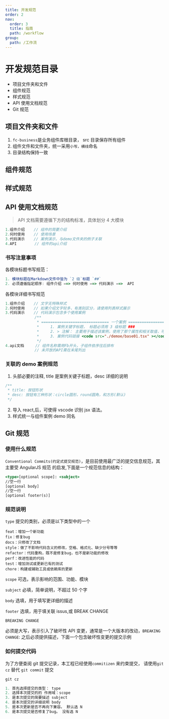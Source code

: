 ```yaml
---
title: 开发规范
order: 2
nav:
  order: 3
  title: 指南
  path: /workflow
group:
  path: /工作流
---
```


# 开发规范目录

- 项目文件夹和文件
- 组件规范
- 样式规范
- API 使用文档规范
- Git 规范

## 项目文件夹和文件

1. `fc-business`是业务组件库根目录， src 目录保存所有组件
2. 组件文件和文件夹，统一采用`小写，横线`命名
3. 目录结构保持一致

## 组件规范

## 样式规范

## API 使用文档规范

> API 文档需要遵循下方的结构标准，具体划分 4 大模块

```js
1.组件介绍    // 组件的简要介绍
2.何时使用    // 使用场景
3.代码演示    // 案例演示，与demo文件夹的例子关联
4.API        // 组件的api介绍
```

### 书写注意事项

各模块标题书写规范：

```js | pure
1. 模块标题在Markdown文件中皆为 `2 级`标题 `##`
2. 必须遵循指定顺序: 组件介绍 ==> 何时使用 ==> 代码演示 ==>  API
```

各模块详细书写规范

```js
1.组件介绍    // 文字无特殊样式
2.何时使用    // 如果介绍文字较多，有类别区分，请使用列表样式展示
3.代码演示    // 代码演示包含多个使用案例
             /**
              * ============================== 一个案例 ===============================
              *     1. 案例关键字标题， 标题必须用 3 级标题 ###
              *     2. > 注解： 主要用于描述该案例，使用了那个属性和相关取值，可省略
              *     3. 案例代码链接 <code src="./demoe/base01.tsx" ></code>
              */
4.api文档     // 组件名称需用Fb开头，子组件依序往后排布
             // 未开放的API需在末尾列出
```

### 关联的 demo 案例规范

1. 头部必要的注释, title 是案例关键子标题，desc 详细的说明

```js
/**
 * title: 按钮形状
 * desc: 按钮有三种形状：circle圆形，round圆角，和方形(默认)
 */
```

2. 导入 react,后，可使得 vscode 识别 jsx 语法。
3. 样式统一与组件案例 demo 同名

## Git 规范

### 使用什么规范

`Conventional Commits(约定式提交规范)`，是目前使用最广泛的提交信息规范，其主要受 AngularJS 规范 的启发,下面是一个规范信息的结构：

```jsx | pure
<type>[optional scope]: <subject>
//空一行
[optional body]
//空一行
[optional footer(s)]
```

### 规范说明

`type` 提交的类别，必须是以下类型中的一个

```
feat：增加一个新功能
fix：修复bug
docs：只修改了文档
style：做了不影响代码含义的修改，空格、格式化、缺少分号等等
refactor：代码重构，既不是修复bug，也不是新功能的修改
perf：改进性能的代码
test：增加测试或更新已有的测试
chore：构建或辅助工具或依赖库的更新
```

`scope` 可选，表示影响的范围、功能、模块

`subject` 必填，简单说明，不超过 50 个字

`body` 选填，用于填写更详细的描述

`footer` 选填，用于填关联 issus,或 BREAK CHANGE

`BREAKING CHANGE`

必须是大写，表示引入了破坏性 API 变更，通常是一个大版本的改动，`BREAKING CHANGE`: 之后必须提供描述，下面一个包含破坏性变更的提交示例

### 如何提交代码

为了方便查阅 git 提交记录，本工程已经使用`commitizen` 来约束提交， 请使用`git cz` 替代 `git commit` 提交

```jsx pure
git cz

1. 首先选择提交的类型： type
2. 选择本次提交的的 作用域：scope
3. 是本次提交的简要描述 subject
4. 是本次提交的详细说明 body
5. 是本次更新是否不再向下兼容。 默认选 N
6. 是本次提交是否修复了bug。 没有选 N
```
